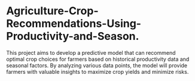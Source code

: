 # Agriculture-Crop-Recommendations-Using-Productivity-and-Season.
This project aims to develop a predictive model that can recommend optimal crop choices for farmers based on historical productivity data and seasonal factors. By analyzing various data points, the model will provide farmers with valuable insights to maximize crop yields and minimize risks.                                         
